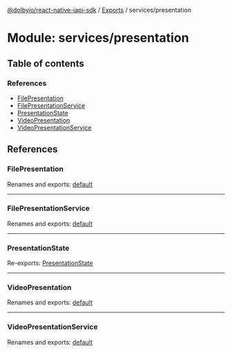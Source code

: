 [@dolbyio/react-native-iapi-sdk](../README.md) / [Exports](../modules.md) / services/presentation

# Module: services/presentation

## Table of contents

### References

- [FilePresentation](services_presentation.md#filepresentation)
- [FilePresentationService](services_presentation.md#filepresentationservice)
- [PresentationState](services_presentation.md#presentationstate)
- [VideoPresentation](services_presentation.md#videopresentation)
- [VideoPresentationService](services_presentation.md#videopresentationservice)

## References

### FilePresentation

Renames and exports: [default](../interfaces/services_presentation_models_FilePresentation.default.md)

___

### FilePresentationService

Renames and exports: [default](services_presentation_FilePresentationService.md#default)

___

### PresentationState

Re-exports: [PresentationState](../enums/services_presentation_models_PresentationState.PresentationState.md)

___

### VideoPresentation

Renames and exports: [default](../interfaces/services_presentation_models_VideoPresentation.default.md)

___

### VideoPresentationService

Renames and exports: [default](services_presentation_VideoPresentationService.md#default)
